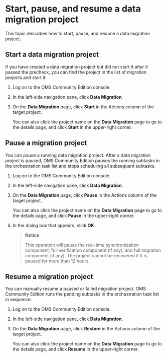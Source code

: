 # Start, pause, and resume a data migration project

This topic describes how to start, pause, and resume a data migration project.

## Start a data migration project

If you have created a data migration project but did not start it after it passed the precheck, you can find the project in the list of migration projects and start it.

1. Log on to the OMS Community Edition console.

2. In the left-side navigation pane, click **Data Migration**.

3. On the **Data Migration** page, click **Start** in the Actions column of the target project.

   You can also click the project name on the **Data Migration** page to go to the details page, and click **Start** in the upper-right corner.

## Pause a migration project

You can pause a running data migration project. After a data migration project is paused, OMS Community Edition pauses the running subtasks in the orchestration task list and stops scheduling all subsequent subtasks.

1. Log on to the OMS Community Edition console.

2. In the left-side navigation pane, click **Data Migration**.

3. On the **Data Migration** page, click **Pause** in the Actions column of the target project.

   You can also click the project name on the **Data Migration** page to go to the details page, and click **Pause** in the upper-right corner.

4. In the dialog box that appears, click **OK**.

   > **Notice**
   >
   > This operation will pause the real-time synchronization component, full verification component (if any), and full migration component (if any). The project cannot be recovered if it is paused for more than 12 hours.

## Resume a migration project

You can manually resume a paused or failed migration project. OMS Community Edition runs the pending subtasks in the orchestration task list in sequence.

1. Log on to the OMS Community Edition console.

2. In the left-side navigation pane, click **Data Migration**.

3. On the **Data Migration** page, click **Restore** in the Actions column of the target project.

   You can also click the project name on the **Data Migration** page to go to the details page, and click **Resume** in the upper-right corner.

